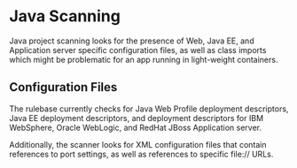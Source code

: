 # Java Scanning
Java project scanning looks for the presence of Web, Java EE, and Application server specific configuration files, as well as class imports which might be problematic for an app running in light-weight containers.
## Configuration Files
The rulebase currently checks for Java Web Profile deployment descriptors, Java EE deployment descriptors, and deployment descriptors for IBM WebSphere, Oracle WebLogic, and RedHat JBoss Application server.

Additionally, the scanner looks for XML configuration files that contain references to port settings, as well as references to specific file:// URLs.